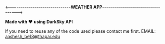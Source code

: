<------------------------------<b>WEATHER APP</b>----------------------------------->

<b>Made with ❤️ using DarkSky API</b>

If you need to reuse any of the code used please contact me first.
EMAIL: aashesh_be18@thapar.edu

